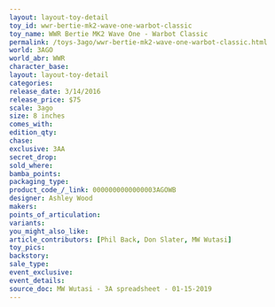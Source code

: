```yaml
---
layout: layout-toy-detail 
toy_id: wwr-bertie-mk2-wave-one-warbot-classic
toy_name: WWR Bertie MK2 Wave One - Warbot Classic
permalink: /toys-3ago/wwr-bertie-mk2-wave-one-warbot-classic.html
world: 3AGO
world_abr: WWR
character_base: 
layout: layout-toy-detail
categories: 
release_date: 3/14/2016
release_price: $75 
scale: 3ago
size: 8 inches
comes_with: 
edition_qty: 
chase: 
exclusive: 3AA
secret_drop: 
sold_where: 
bamba_points: 
packaging_type: 
product_code_/_link: 0000000000000003AGOWB
designer: Ashley Wood
makers: 
points_of_articulation: 
variants: 
you_might_also_like: 
article_contributors: [Phil Back, Don Slater, MW Wutasi]
toy_pics: 
backstory: 
sale_type: 
event_exclusive: 
event_details: 
source_doc: MW Wutasi - 3A spreadsheet - 01-15-2019
---
```

